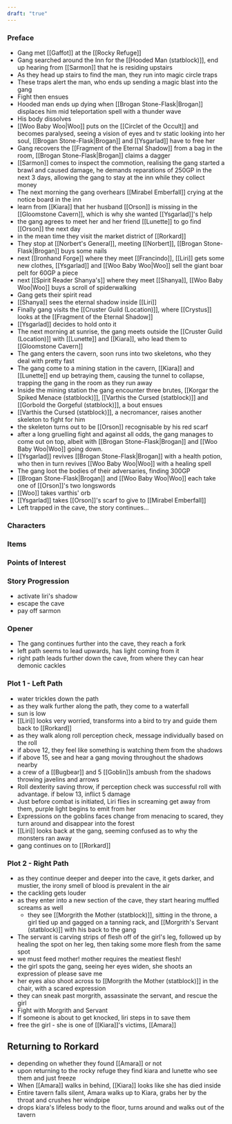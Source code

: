 ```yaml
---
draft: "true"
---
```

### Preface
- Gang met [[Gaffot]] at the [[Rocky Refuge]]
- Gang searched around the Inn for the [[Hooded Man (statblock)]], end up hearing from [[Sarmon]] that he is residing upstairs
- As they head up stairs to find the man, they run into magic circle traps
- These traps alert the man, who ends up sending a magic blast into the gang
- Fight then ensues
- Hooded man ends up dying when [[Brogan Stone-Flask|Brogan]] displaces him mid teleportation spell with a thunder wave
- His body dissolves
- [[Woo Baby Woo|Woo]] puts on the [[Circlet of the Occult]] and becomes paralysed, seeing a vision of eyes and tv static looking into her soul, [[Brogan Stone-Flask|Brogan]] and [[Ysgarlad]] have to free her
- Gang recovers the [[Fragment of the Eternal Shadow]] from a bag in the room, [[Brogan Stone-Flask|Brogan]] claims a dagger
- [[Sarmon]] comes to inspect the commotion, realising the gang started a brawl and caused damage, he demands reparations of 250GP in the next 3 days, allowing the gang to stay at the inn while they collect money
- The next morning the gang overhears [[Mirabel Emberfall]] crying at the notice board in the inn
- learn from [[Kiara]] that her husband [[Orson]] is missing in the [[Gloomstone Cavern]], which is why she wanted [[Ysgarlad]]'s help
- the gang agrees to meet her and her friend [[Lunette]] to go find [[Orson]] the next day
- in the mean time they visit the market district of [[Rorkard]]
- They stop at [[Norbert's General]], meeting [[Norbert]], [[Brogan Stone-Flask|Brogan]] buys some nails
- next [[Ironhand Forge]] where they meet [[Francindo]], [[Liri]] gets some new clothes, [[Ysgarlad]] and [[Woo Baby Woo|Woo]] sell the giant boar pelt for 60GP a piece
- next [[Spirit Reader Shanya's]] where they meet [[Shanya]], [[Woo Baby Woo|Woo]] buys a scroll of spiderwalking
- Gang gets their spirit read
- [[Shanya]] sees the eternal shadow inside [[Liri]]
- Finally gang visits the [[Cruster Guild (Location)]], where [[Crystus]] looks at the [[Fragment of the Eternal Shadow]]
- [[Ysgarlad]] decides to hold onto it
- The next morning at sunrise, the gang meets outside the [[Cruster Guild (Location)]] with [[Lunette]] and [[Kiara]], who lead them to [[Gloomstone Cavern]]
- The gang enters the cavern, soon runs into two skeletons, who they deal with pretty fast
- The gang come to a mining station in the cavern, [[Kiara]] and [[Lunette]] end up betraying them, causing the tunnel to collapse, trapping the gang in the room as they run away
- Inside the mining station the gang encounter three brutes, [[Korgar the Spiked Menace (statblock)]], [[Varthis the Cursed (statblock)]] and [[Gorbold the Gorgeful (statblock)]], a bout ensues
- [[Varthis the Cursed (statblock)]], a necromancer, raises another skeleton to fight for him
- the skeleton turns out to be [[Orson]] recognisable by his red scarf
- after a long gruelling fight and against all odds, the gang manages to come out on top, albeit with [[Brogan Stone-Flask|Brogan]] and [[Woo Baby Woo|Woo]] going down.
- [[Ysgarlad]] revives [[Brogan Stone-Flask|Brogan]] with a health potion, who then in turn revives [[Woo Baby Woo|Woo]] with a healing spell
- The gang loot the bodies of their adversaries, finding 300GP
- [[Brogan Stone-Flask|Brogan]] and [[Woo Baby Woo|Woo]] each take one of [[Orson]]'s two longswords
- [[Woo]] takes varthis' orb
- [[Ysgarlad]] takes [[Orson]]'s scarf to give to [[Mirabel Emberfall]]
- Left trapped in the cave, the story continues...
### Characters

### Items

### Points of Interest

### Story Progression
- activate liri's shadow
- escape the cave 
- pay off sarmon

### Opener
- The gang continues further into the cave, they reach a fork
- left path seems to lead upwards, has light coming from it
- right path leads further down the cave, from where they can hear demonic cackles

### Plot 1 - Left Path
- water trickles down the path
- as they walk further along the path, they come to a waterfall
- sun is low
- [[Liri]] looks very worried, transforms into a bird to try and guide them back to [[Rorkard]]
- as they walk along roll perception check, message individually based on the roll
- if above 12, they feel like something is watching them from the shadows
- if above 15, see and hear a gang moving throughout the shadows nearby
- a crew of a [[Bugbear]] and 5 [[Goblin]]s ambush from the shadows throwing javelins and arrows
- Roll dexterity saving throw, if perception check was successful roll with advantage. if below 13, inflict 5 damage
- Just before combat is initiated, Liri flies in screaming get away from them, purple light begins to emit from her
- Expressions on the goblins faces change from menacing to scared, they turn around and disappear into the forest
- [[Liri]] looks back at the gang, seeming confused as to why the monsters ran away
- gang continues on to [[Rorkard]]

### Plot 2 - Right Path
- as they continue deeper and deeper into the cave, it gets darker, and mustier, the irony smell of blood is prevalent in the air
- the cackling gets louder
- as they enter into a new section of the cave, they start hearing muffled screams as well
	- they see [[Morgrith the Mother (statblock)]], sitting in the throne, a girl tied up and gagged on a tanning rack, and [[Morgrith's Servant (statblock)]] with his back to the gang
- The servant is carving strips of flesh off of the girl's leg, followed up by healing the spot on her leg, then taking some more flesh from the same spot
- we must feed mother! mother requires the meatiest flesh!
- the girl spots the gang, seeing her eyes widen, she shoots an expression of please save me
- her eyes also shoot across to [[Morgrith the Mother (statblock)]] in the chair, with a scared expression
- they can sneak past morgrith, assassinate the servant, and rescue the girl
- Fight with Morgrith and Servant
- If someone is about to get knocked, liri steps in to save them
- free the girl - she is one of [[Kiara]]'s victims, [[Amara]]

## Returning to Rorkard
- depending on whether they found [[Amara]] or not
- upon returning to the rocky refuge they find kiara and lunette who see them and just freeze
- When [[Amara]] walks in behind, [[Kiara]] looks like she has died inside
- Entire tavern falls silent, Amara walks up to Kiara, grabs her by the throat and crushes her windpipe
- drops kiara's lifeless body to the floor, turns around and walks out of the tavern